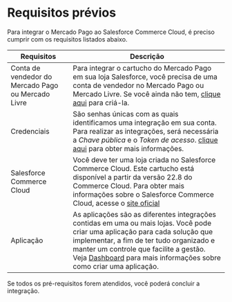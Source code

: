 # Requisitos prévios

Para integrar o Mercado Pago ao Salesforce Commerce Cloud, é preciso cumprir com os requisitos listados abaixo.

| Requisitos | Descrição |
|---|---|
| Conta de vendedor do Mercado Pago ou Mercado Livre | Para integrar o cartucho do Mercado Pago em sua loja Salesforce, você precisa de uma conta de vendedor no Mercado Pago ou Mercado Livre. Se você ainda não tem, [clique aqui](https://www.mercadopago[FAKER][URL][DOMAIN]/hub/registration/landing) para criá-la. |
| Credenciais | São senhas únicas com as quais identificamos uma integração em sua conta. Para realizar as integrações, será necessária a _Chave pública_ e o _Token de acesso_. [clique aqui](/developers/en/guides/additional-content/credentials/credentials) para obter mais informações. |
| Salesforce Commerce Cloud | Você deve ter uma loja criada no Salesforce Commerce Cloud. Este cartucho está disponível a partir da versão 22.8 do Commerce Cloud. Para obter mais informações sobre o Salesforce Commerce Cloud, acesse o [site oficial](https://www.salesforce.com/products/commerce-cloud/overview/) |
| Aplicação | As aplicações são as diferentes integrações contidas em uma ou mais lojas. Você pode criar uma aplicação para cada solução que implementar, a fim de ter tudo organizado e manter um controle que facilite a gestão. Veja [Dashboard](/developers/pt/docs/salesforce-commerce-cloud/additional-content/your-integrations/introduction) para mais informações sobre como criar uma aplicação. |
 
Se todos os pré-requisitos forem atendidos, você poderá concluir a integração.